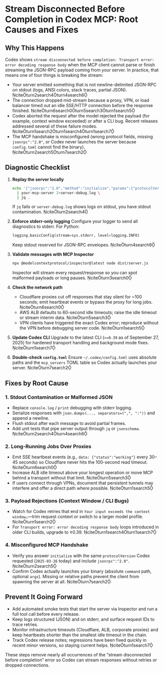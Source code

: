 # Stream Disconnected Before Completion in Codex MCP: Root Causes and Fixes

## Why This Happens
Codex shows `stream disconnected before completion: Transport error: error decoding response body` when the MCP client cannot parse or finish streaming the JSON-RPC payload coming from your server. In practice, that means one of four things is breaking the stream:

- Your server emitted something that is not newline-delimited JSON-RPC on stdout (logs, ANSI colors, stack traces, partial JSON). citeturn2search4turn4search6
- The connection dropped mid-stream because a proxy, VPN, or load balancer timed out an idle SSE/HTTP connection before the response finished. citeturn6search0turn5search3turn1search5
- Codex aborted the request after the model rejected the payload (for example, context window exceeded) or after a CLI bug. Recent releases addressed several of these failure modes. citeturn1search2turn1search4turn1search7
- The MCP handshake is misconfigured (wrong protocol fields, missing `jsonrpc":"2.0"`, or Codex never launches the server because `config.toml` cannot find the binary). citeturn2search5turn7search2

## Diagnostic Checklist
1. **Replay the server locally**
   ```bash
   echo '{"jsonrpc":"2.0","method":"initialize","params":{"protocolVersion":"2025-03-26"},"id":1}' \
     | your-mcp-server 2>server-debug.log \
     | jq .
   ```
   If `jq` fails or `server-debug.log` shows logs on stdout, you have stdout contamination. citeturn2search4

2. **Enforce stderr-only logging**
   Configure your logger to send all diagnostics to stderr. For Python:
   ```python
   logging.basicConfig(stream=sys.stderr, level=logging.INFO)
   ```
   Keep stdout reserved for JSON-RPC envelopes. citeturn4search6

3. **Validate messages with MCP Inspector**
   ```bash
   npx @modelcontextprotocol/inspector@latest node dist/server.js
   ```
   Inspector will stream every request/response so you can spot malformed payloads or long pauses. citeturn3search0

4. **Check the network path**
   - Cloudflare proxies cut off responses that stay silent for ~100 seconds; emit heartbeat events or bypass the proxy for long jobs. citeturn6search0
   - AWS ALB defaults to 60-second idle timeouts; raise the idle timeout or stream interim data. citeturn5search3
   - VPN clients have triggered the exact Codex error; reproduce without the VPN before debugging server code. citeturn1search5

5. **Update Codex CLI**
   Upgrade to the latest CLI (`>=0.39` as of September 27, 2025) for hardened transport handling and background mode fixes. citeturn1search7

6. **Double-check `config.toml`**
   Ensure `~/.codex/config.toml` uses absolute paths and the `mcp_servers` TOML table so Codex actually launches your server. citeturn7search2

## Fixes by Root Cause

### 1. Stdout Contamination or Malformed JSON
- Replace `console.log` / `print` debugging with stderr logging.
- Serialize responses with `json.dumps(..., separators=(",", ":"))` and append a newline.
- Flush stdout after each message to avoid partial frames.
- Add unit tests that pipe server output through `jq` or `jsonschema`. citeturn2search4turn4search6

### 2. Long-Running Jobs Over Proxies
- Emit SSE heartbeat events (e.g., `data: {"status":"working"}` every 30–45 seconds) so Cloudflare never hits the 100-second read timeout. citeturn6search0
- Increase ALB idle timeout above your longest operation or move MCP behind a transport without that limit. citeturn5search3
- If users connect through VPNs, document that persistent tunnels may interfere and offer a direct path where possible. citeturn1search5

### 3. Payload Rejections (Context Window / CLI Bugs)
- Watch for Codex retries that end in `Your input exceeds the context window…`—trim request context or switch to a larger model profile. citeturn1search2
- For `Transport error: error decoding response body` loops introduced in older CLI builds, upgrade to ≥0.39. citeturn1search4turn1search7

### 4. Misconfigured MCP Handshake
- Verify you answer `initialize` with the same `protocolVersion` Codex requested (`2025-03-26` today) and include `jsonrpc":"2.0"`. citeturn2search5
- Confirm Codex actually launches your binary (absolute `command` path, optional `args`). Missing or relative paths prevent the client from spawning the server at all. citeturn7search2

## Prevent It Going Forward
- Add automated smoke tests that start the server via Inspector and run a full tool call before every release.
- Keep logs structured (JSON) and on stderr, and surface request IDs to trace retries.
- Monitor infrastructure timeouts (Cloudflare, ALB, corporate proxies) and keep heartbeats shorter than the smallest idle timeout in the chain.
- Track Codex release notes; regressions have been fixed quickly in recent minor versions, so staying current helps. citeturn1search7

These steps remove nearly all occurrences of the “stream disconnected before completion” error so Codex can stream responses without retries or dropped connections.

